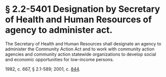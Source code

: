 # § 2.2-5401 Designation by Secretary of Health and Human Resources of agency to administer act.

<p>The Secretary of Health and Human Resources shall designate an agency to administer the Community Action Act and to work with community action agencies and community action statewide organizations to develop social and economic opportunities for low-income persons.</p><p>1982, c. 667, § 2.1-589; 2001, c. <a href='http://lis.virginia.gov/cgi-bin/legp604.exe?011+ful+CHAP0844'>844</a>.</p>